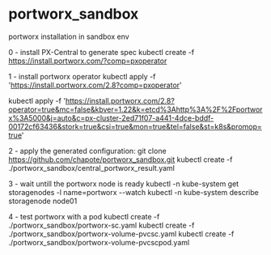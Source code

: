 # portworx_sandbox
portworx installation in sandbox env

0 - install PX-Central to generate spec
kubectl create -f https://install.portworx.com/?comp=pxoperator

1 - install portworx operator
kubectl apply -f 'https://install.portworx.com/2.8?comp=pxoperator'

kubectl apply -f 'https://install.portworx.com/2.8?operator=true&mc=false&kbver=1.22&k=etcd%3Ahttp%3A%2F%2Fportworx%3A5000&j=auto&c=px-cluster-2ed71f07-a441-4dce-bddf-00172cf63436&stork=true&csi=true&mon=true&tel=false&st=k8s&promop=true'

2 - apply the generated configuration:
git clone https://github.com/chapote/portworx_sandbox.git
kubectl create -f ./portworx_sandbox/central_portworx_result.yaml

3 - wait untill the portworx node is ready
kubectl -n kube-system get storagenodes -l name=portworx --watch
kubectl -n kube-system describe storagenode node01

4 - test portworx with a pod
kubectl create -f ./portworx_sandbox/portworx-sc.yaml
kubectl create -f ./portworx_sandbox/portworx-volume-pvcsc.yaml
kubectl create -f ./portworx_sandbox/portworx-volume-pvcscpod.yaml
